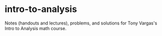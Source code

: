 # intro-to-analysis
Notes (handouts and lectures), problems, and solutions for Tony Vargas's Intro to Analysis math course.
